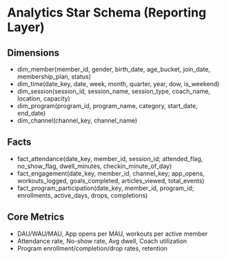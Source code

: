 
# Analytics Star Schema (Reporting Layer)

## Dimensions
- dim_member(member_id, gender, birth_date, age_bucket, join_date, membership_plan, status)
- dim_time(date_key, date, week, month, quarter, year, dow, is_weekend)
- dim_session(session_id, session_name, session_type, coach_name, location, capacity)
- dim_program(program_id, program_name, category, start_date, end_date)
- dim_channel(channel_key, channel_name)

## Facts
- fact_attendance(date_key, member_id, session_id; attended_flag, no_show_flag, dwell_minutes, checkin_minute_of_day)
- fact_engagement(date_key, member_id, channel_key; app_opens, workouts_logged, goals_completed, articles_viewed, total_events)
- fact_program_participation(date_key, member_id, program_id; enrollments, active_days, drops, completions)

## Core Metrics
- DAU/WAU/MAU, App opens per MAU, workouts per active member
- Attendance rate, No-show rate, Avg dwell, Coach utilization
- Program enrollment/completion/drop rates, retention
